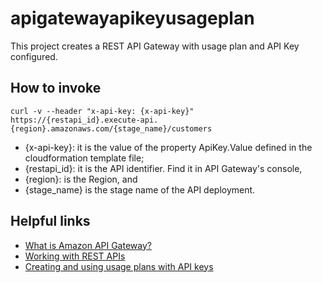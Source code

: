# apigatewayapikeyusageplan

This project creates a REST API Gateway with usage plan and API Key configured.

## How to invoke

```
curl -v --header "x-api-key: {x-api-key}" https://{restapi_id}.execute-api.{region}.amazonaws.com/{stage_name}/customers
```

- {x-api-key}: it is the value of the property ApiKey.Value defined in the cloudformation template file;
- {restapi_id}: it is the API identifier. Find it in API Gateway's console,
- {region}: is the Region, and
- {stage_name} is the stage name of the API deployment.

## Helpful links

- [What is Amazon API Gateway?][1]
- [Working with REST APIs][2]
- [Creating and using usage plans with API keys][3]

[1]: https://docs.aws.amazon.com/apigateway/latest/developerguide/welcome.html
[2]: https://docs.aws.amazon.com/apigateway/latest/developerguide/apigateway-rest-api.html
[3]: https://docs.aws.amazon.com/apigateway/latest/developerguide/api-gateway-api-usage-plans.html